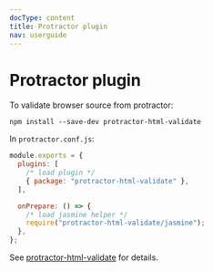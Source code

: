 ```yaml
---
docType: content
title: Protractor plugin
nav: userguide
---
```


# Protractor plugin

To validate browser source from protractor:

    npm install --save-dev protractor-html-validate

In `protractor.conf.js`:

```js fake-require
module.exports = {
  plugins: [
    /* load plugin */
    { package: "protractor-html-validate" },
  ],

  onPrepare: () => {
    /* load jasmine helper */
    require("protractor-html-validate/jasmine");
  },
};
```

See [protractor-html-validate][npm] for details.

[npm]: https://www.npmjs.com/package/protractor-html-validate
